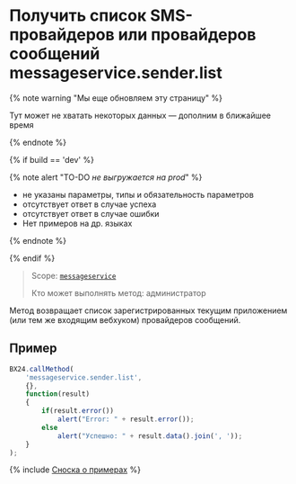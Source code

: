# Получить список SMS-провайдеров или провайдеров сообщений messageservice.sender.list

{% note warning "Мы еще обновляем эту страницу" %}

Тут может не хватать некоторых данных — дополним в ближайшее время

{% endnote %}

{% if build == 'dev' %}

{% note alert "TO-DO _не выгружается на prod_" %}

- не указаны параметры, типы и обязательность параметров
- отсутствует ответ в случае успеха
- отсутствует ответ в случае ошибки
- Нет примеров на др. языках

{% endnote %}

{% endif %}

> Scope: [`messageservice`](../scopes/permissions.md)
>
> Кто может выполнять метод: администратор

Метод возвращает список зарегистрированных текущим приложением (или тем же входящим вебхуком) провайдеров сообщений.

## Пример

```js
BX24.callMethod(
    'messageservice.sender.list',
    {},
    function(result)
    {
        if(result.error())
            alert("Error: " + result.error());
        else
            alert("Успешно: " + result.data().join(', '));
    }
);
```
{% include [Сноска о примерах](../../_includes/examples.md) %}